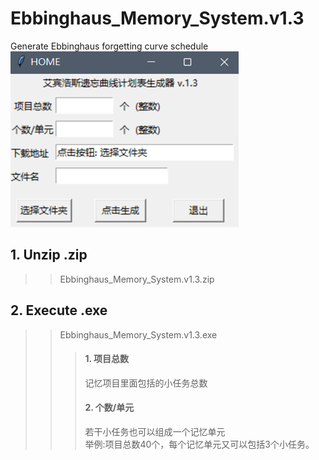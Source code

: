 # Ebbinghaus_Memory_System.v1.3
Generate Ebbinghaus forgetting curve schedule
![HOME.png](https://github.com/liushuqing506/Ebbinghaus_Memory_System.v1.3/blob/main/img/HOME.png)
## 1. Unzip .zip
>>Ebbinghaus_Memory_System.v1.3.zip
## 2. Execute .exe
>>Ebbinghaus_Memory_System.v1.3.exe
>>>#### 1. 项目总数
>>>记忆项目里面包括的小任务总数
>>>#### 2. 个数/单元
>>>若干小任务也可以组成一个记忆单元  
>举例:项目总数40个，每个记忆单元又可以包括3个小任务。

